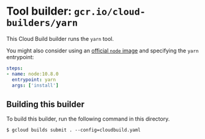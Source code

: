 # Tool builder: `gcr.io/cloud-builders/yarn`

This Cloud Build builder runs the `yarn` tool.

You might also consider using an [official `node` image](https://hub.docker.com/_/node/) and specifying the `yarn` entrypoint:

```yaml
steps:
- name: node:10.8.0
  entrypoint: yarn
  args: ['install']
```

## Building this builder

To build this builder, run the following command in this directory.

    $ gcloud builds submit . --config=cloudbuild.yaml
